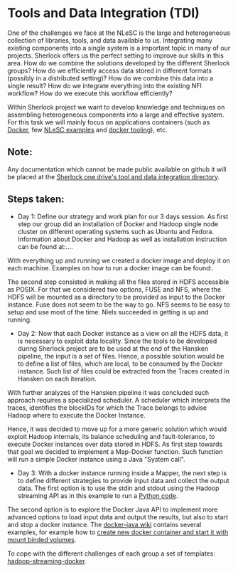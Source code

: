 Tools and Data Integration (TDI)
================

One of the challenges we face at the NLeSC is the large and heterogeneous collection of libraries, tools,
and data available to us. Integrating many existing components into a single system is a important topic
in many of our projects. Sherlock offers us the perfect setting to improve our skills in this area. How
do we combine the solutions developed by the different Sherlock groups? How do we efficiently access data
stored in different formats (possibly in a distributed setting)? How do we combine this data into a single
result? How do we integrate everything into the existing NFI workflow? How do we execute this workflow
efficiently?

Within Sherlock project we want to develop knowledge and techniques on assembling heterogeneous components
into a large and effective system. For this task we will mainly focus on applications containers (such as
[Docker](https://www.docker.com/whatisdocker), few [NLeSC examples](https://hub.docker.com/u/nlesc/) and
[docker tooling](https://github.com/NLeSC/Sherlock/blob/master/topics/data_tools_integration/option_2/docker-tooling.md)),
etc. 

Note:
-----
Any documentation which cannot be made public available on github it will be placed at the
[Sherlock one drive's tool and data integration directory](https://nlesc.sharepoint.com/sites/sherlock/Shared%20Documents/papers/tool%20and%20data%20integration).


Steps taken:
------------

* Day 1: Define our strategy and work plan for our 3 days session. As first step our group did an installation
of Docker and Hadoop single node cluster on different operating systems such as Ubuntu and Fedora. Information
about Docker and Hadoop as well as installation instruction can be found at:....

With everything up and running we created a docker image and deploy it on each machine. Examples on how to run
a docker image can be found:.

The second step consisted in making all the files stored in HDFS accessible as POSIX. For that we considered
two options, FUSE and NFS, where the HDFS will be mounted as a directory to be provided as input to the Docker instance.
Fuse does not seem to be the way to go. NFS seems to be easy to setup and use most of the time. Niels succeeded
in getting is up and running.

* Day 2: Now that each Docker instance as a view on all the HDFS data, it is necessary to exploit data locality.
Since the tools to be developed during Sherlock project are to be used at the end of the Hansken pipeline, the
input is a set of files. Hence, a possible solution would be to define a list of files, which are local, to be
consumed by the Docker instance. Such list of files could be extracted from the Traces created in Hansken on
each iteration. 

With further analyzes of the Hansken pipeline it was concluded such approach requires a specialized scheduler.
A scheduler which interprets the traces, identifies the blockIDs for which the Trace belongs to advise Hadoop where
to execute the Docker Instance.

Hence, it was decided to move up for a more generic solution which would exploit Hadoop internals, its balance
scheduling and fault-tolerance, to execute Docker instances over data stored in HDFS. As first step towards that
goal we decided to implement a Map-Docker function. Such function will run a simple Docker instance using a Java
"System call".

* Day 3: With a docker instance running inside a Mapper, the next step is to define different strategies to
provide input data and collect the output data. The first option is to use the stdin and stdout using the Hadoop
streaming API as in this example to run a [Python code](http://www.michael-noll.com/tutorials/writing-an-hadoop-mapreduce-program-in-python/).

The second option is to explore the Docker Java API to implement more advanced options to load input data and
output the results, but also to start and stop a docker instance. The [docker-java wiki](https://github.com/docker-java/docker-java/wiki)
contains several examples, for example how to
[create new docker container and start it with mount binded volumes](https://github.com/docker-java/docker-java/wiki#create-new-docker-container-and-start-it-with-mount-binded-volumes).

To cope with the different challenges of each group a set of templates: [hadoop-streaming-docker](https://github.com/nlesc-sherlock/hadoop-streaming-docker).


